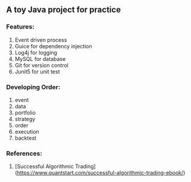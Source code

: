 ## A toy Java project for practice

### Features:
1. Event driven process
2. Guice for dependency injection
3. Log4j for logging
4. MySQL for database
5. Git for version control
6. Junit5 for unit test

### Developing Order:
1. event
2. data
3. portfolio
4. strategy
5. order
6. execution
7. backtest

### References:
1. [Successful Algorithmic Trading] (https://www.quantstart.com/successful-algorithmic-trading-ebook/)
